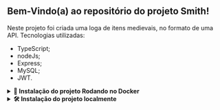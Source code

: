 ## Bem-Vindo(a) ao repositório do projeto Smith!


Neste projeto foi criada uma loga de itens medievais, no formato de uma API.
Tecnologias utilizadas:
- TypeScript;
- nodeJs;
- Express;
- MySQL;
- JWT.

<details>
<summary><strong>🐋 Instalação do projeto Rodando no Docker</strong></summary><br />

1. Primeiro abra o terminal e crie um diretório com o comando <strong>mkdir</strong>:
``` 
 mkdir projetos
```

2. Entre no diretório que acabou de criar e clone o projeto:
``` 
 cd projetos
 git clone git@github.com:bmediato/smith.git
```

3. Entre no diretório do projeto e rode o serviço `node` com o comando:
``` 
 cd smith
 docker-compose up -d
```

4. Use os comandos para acessar o terminal e instalar as dependências:
``` 
 docker exec -it trybesmith bash
 npm install
```
</details>

<details>
<summary><strong>🛠 Instalação do projeto localmente </strong></summary><br />

1. Primeiro abra o terminal e crie um diretório com o comando <strong>mkdir</strong>:
``` 
 mkdir projetos
```

2. Entre no diretório que acabou de criar e clone o projeto:
``` 
 cd projetos
 git clone git@github.com:bmediato/smith.git
```

3. Entre no diretório do projeto e instale as depenências necessárias: 
``` 
 cd smith
 npm install
```

</details>

 






